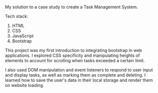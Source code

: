 My solution to a case study to create a Task Management System. 

Tech stack:
1. HTML
2. CSS
3. JavaScript
4. Bootstrap

This project was my first introduction to integrating bootstrap in web applications. I explored CSS specificity and manipulating heights of elements to account for scrolling when tasks exceeded a certain limit.

I also used DOM manipulation and event listeners to respond to user input and display tasks, as well as marking them as complete and deleting. I learned how to save the user's data in their local storage and render them on website loading.
